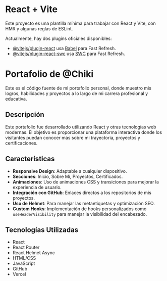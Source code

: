 # React + Vite

Este proyecto es una plantilla mínima para trabajar con React y Vite, con HMR y algunas reglas de ESLint.

Actualmente, hay dos plugins oficiales disponibles:

- [@vitejs/plugin-react](https://github.com/vitejs/vite-plugin-react/blob/main/packages/plugin-react/README.md) usa [Babel](https://babeljs.io/) para Fast Refresh.
- [@vitejs/plugin-react-swc](https://github.com/vitejs/vite-plugin-react-swc) usa [SWC](https://swc.rs/) para Fast Refresh.

# Portafolio de @Chiki

Este es el código fuente de mi portafolio personal, donde muestro mis logros, habilidades y proyectos a lo largo de mi carrera profesional y educativa.

## Descripción

Este portafolio fue desarrollado utilizando React y otras tecnologías web modernas. El objetivo es proporcionar una plataforma interactiva donde los visitantes puedan conocer más sobre mi trayectoria, proyectos y certificaciones.

## Características

- **Responsive Design**: Adaptable a cualquier dispositivo.
- **Secciones**: Inicio, Sobre Mí, Proyectos, Certificados.
- **Animaciones**: Uso de animaciones CSS y transiciones para mejorar la experiencia de usuario.
- **Integración con GitHub**: Enlaces directos a los repositorios de mis proyectos.
- **Uso de Helmet**: Para manejar las metaetiquetas y optimización SEO.
- **Custom Hooks**: Implementación de hooks personalizados como `useHeaderVisibility` para manejar la visibilidad del encabezado.

## Tecnologías Utilizadas

- React
- React Router
- React Helmet Async
- HTML/CSS
- JavaScript
- GitHub
- Vercel